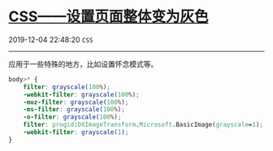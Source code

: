 # [CSS——设置页面整体变为灰色](https://blog.csdn.net/woaidouya123/article/details/103395986)
2019-12-04 22:48:20 `CSS`

---
<p>应用于一些特殊的地方，比如设置怀念模式等。</p> 

```css
body>* {
    filter: grayscale(100%);
    -webkit-filter: grayscale(100%);
    -moz-filter: grayscale(100%);
    -ms-filter: grayscale(100%);
    -o-filter: grayscale(100%);
    filter: progid:DXImageTransform.Microsoft.BasicImage(grayscale=1);
    -webkit-filter: grayscale(1);
}
``` 
<p>&nbsp;</p>

